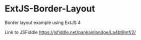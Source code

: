 # <h1> ExtJS-Border-Layout </h1>
Border layout example using ExtJS 4


Link to JSFiddle https://jsfiddle.net/pankajnlandge/La4bt9mf/2/
